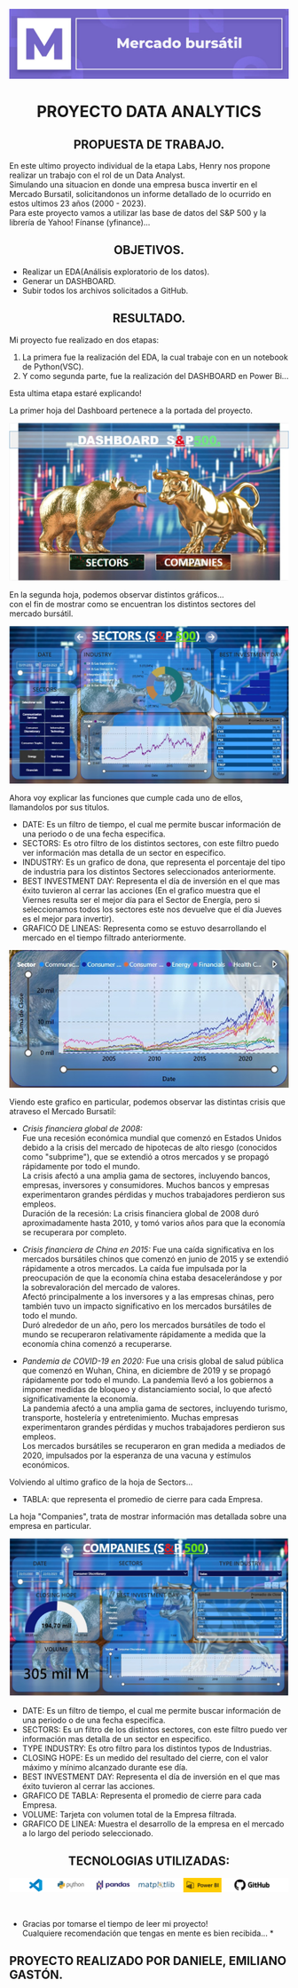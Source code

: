 <p align=center><img src=./src/mercado-bursatil.jpg><p>
<h1 align=center>PROYECTO DATA ANALYTICS</h1>

<h2 align=center>PROPUESTA DE TRABAJO.</h2>

En este ultimo proyecto individual de la etapa Labs, Henry nos propone realizar un trabajo con el rol de un Data Analyst. <br>
Simulando una situacion en donde una empresa busca  invertir en el Mercado Bursatil, solicitandonos un informe detallado de lo ocurrido en estos ultimos 23 años (2000 - 2023). <br>
Para este proyecto vamos a utilizar las base de datos del S&P 500 y  la librería de Yahoo! Fínanse (yfinance)... 

<h2 align=center>OBJETIVOS.</h2>

- Realizar un EDA(Análisis exploratorio de los datos).<br>
- Generar un DASHBOARD.<br>
- Subir todos los archivos solicitados a GitHub.<br>

<h2 align=center>RESULTADO.</h2>

Mi proyecto fue realizado en dos etapas:

1. La primera fue la realización del EDA, la cual trabaje con en un notebook de Python(VSC).
2. Y como segunda parte, fue la realización del DASHBOARD en Power Bi...

Esta ultima etapa estaré explicando!<br>

La primer hoja del Dashboard pertenece a la portada del proyecto.

<p align=center><img src=./src/PowerBi-Home.jpg><p>

En la segunda hoja, podemos observar distintos gráficos... <br> con el fin de mostrar como se encuentran los distintos sectores del mercado bursátil.

<p align=center><img src=./src/PowerBi-Sectors.jpg><p>

Ahora voy explicar las funciones que cumple cada uno de ellos, llamandolos por sus titulos.

- DATE: Es un filtro de tiempo, el cual me permite buscar información de una periodo o de una fecha especifica.
- SECTORS: Es otro filtro de los distintos sectores, con este filtro puedo ver información mas detalla de un sector en especifico.
- INDUSTRY: Es un grafico de dona, que representa el porcentaje del tipo de industria para los distintos Sectores seleccionados anteriormente.
- BEST INVESTMENT DAY: Representa el día de inversión en el que mas éxito tuvieron al cerrar las acciones (En el grafico muestra que el Viernes resulta ser el mejor día para el Sector de Energía, pero si seleccionamos todos los sectores este nos devuelve que el día Jueves es el mejor para invertir).
- GRAFICO DE LINEAS: Representa como se estuvo desarrollando el mercado en el tiempo filtrado anteriormente.

<p align=center><img src=./src/GraficodeLineas.jpg><p>

Viendo este grafico en particular, podemos observar las distintas crisis que atraveso el Mercado Bursatil:<br>

- *Crisis financiera global de 2008:* <br>
Fue una recesión económica mundial que comenzó en Estados Unidos debido a la crisis del mercado de hipotecas de alto riesgo (conocidos como "subprime"), que se extendió a otros mercados y se propagó rápidamente por todo el mundo.<br>
La crisis afectó a una amplia gama de sectores, incluyendo bancos, empresas, inversores y consumidores. Muchos bancos y empresas experimentaron grandes pérdidas y muchos trabajadores perdieron sus empleos.<br>
Duración de la recesión: La crisis financiera global de 2008 duró aproximadamente hasta 2010, y tomó varios años para que la economía se recuperara por completo.<br>


- *Crisis financiera de China en 2015:*
Fue una caída significativa en los mercados bursátiles chinos que comenzó en junio de 2015 y se extendió rápidamente a otros mercados. La caída fue impulsada por la preocupación de que la economía china estaba desacelerándose y por la sobrevaloración del mercado de valores.<br>
Afectó principalmente a los inversores y a las empresas chinas, pero también tuvo un impacto significativo en los mercados bursátiles de todo el mundo.<br>
Duró alrededor de un año, pero los mercados bursátiles de todo el mundo se recuperaron relativamente rápidamente a medida que la economía china comenzó a recuperarse.<br>


- *Pandemia de COVID-19 en 2020:*
Fue una crisis global de salud pública que comenzó en Wuhan, China, en diciembre de 2019 y se propagó rápidamente por todo el mundo. La pandemia llevó a los gobiernos a imponer medidas de bloqueo y distanciamiento social, lo que afectó significativamente la economía.<br>
La pandemia afectó a una amplia gama de sectores, incluyendo turismo, transporte, hostelería y entretenimiento. Muchas empresas experimentaron grandes pérdidas y muchos trabajadores perdieron sus empleos.<br>
Los mercados bursátiles se recuperaron en gran medida a mediados de 2020, impulsados ​​por la esperanza de una vacuna y estímulos económicos.<br>

Volviendo al ultimo grafico de la hoja de Sectors...
- TABLA: que representa el promedio de cierre para cada Empresa.<br>

La hoja "Companies", trata de mostrar información mas detallada sobre una empresa en particular.

<p align=center><img src=./src/PowerBi-Companies.jpg><p>

- DATE: Es un filtro de tiempo, el cual me permite buscar información de una periodo o de una fecha especifica.
- SECTORS: Es un filtro de los distintos sectores, con este filtro puedo ver información mas detalla de un sector en especifico.
- TYPE INDUSTRY: Es otro filtro para los distintos typos de Industrias.
- CLOSING HOPE: Es un medido del resultado del cierre, con el valor máximo y mínimo alcanzado durante ese día.
- BEST INVESTMENT DAY: Representa el día de inversión en el que mas éxito tuvieron al cerrar las acciones.
- GRAFICO DE TABLA: Representa el promedio de cierre para cada Empresa.
- VOLUME: Tarjeta con volumen total de la Empresa filtrada.
- GRAFICO DE LINEA: Muestra el desarrollo de la empresa en el mercado a lo largo del periodo seleccionado.<br>

<h2 align=center>TECNOLOGIAS UTILIZADAS:</h2>

<p align=center><img src=./src/Tecnologias.png><p><br>

* Gracias por tomarse el tiempo de leer mi proyecto!<br> Cualquiere recomendación que tengas en mente es bien recibida... *

<h2 align=left>PROYECTO REALIZADO POR DANIELE, EMILIANO GASTÓN.</h2>